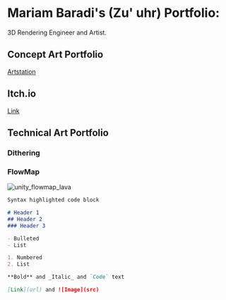 # Mariam Baradi's (Zu' uhr) Portfolio:
3D Rendering Engineer and Artist.

## Concept Art Portfolio
[Artstation](https://www.artstation.com/zuuhr)

## Itch.io
[Link](https://zuuhr.itch.io/)

## Technical Art Portfolio

### Dithering

### FlowMap
![unity_flowmap_lava](https://user-images.githubusercontent.com/43469859/156892095-0520cc73-ce2b-4a57-8563-2e96ee793280.gif)


```markdown
Syntax highlighted code block

# Header 1
## Header 2
### Header 3

- Bulleted
- List

1. Numbered
2. List

**Bold** and _Italic_ and `Code` text

[Link](url) and ![Image](src)
```

